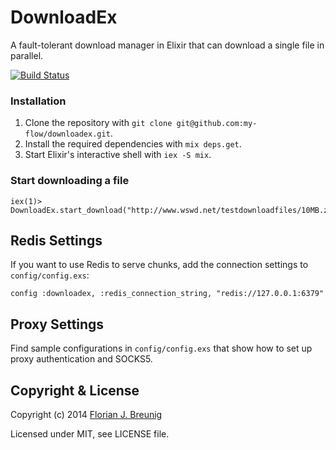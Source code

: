 DownloadEx
=====================

A fault-tolerant download manager in Elixir that can download a single file in parallel.

[![Build Status](https://travis-ci.org/my-flow/downloadex.svg?branch=master)](https://travis-ci.org/my-flow/downloadex)


### Installation

1. Clone the repository with `git clone git@github.com:my-flow/downloadex.git`.
2. Install the required dependencies with `mix deps.get`.
3. Start Elixir's interactive shell with `iex -S mix`.


### Start downloading a file
```
iex(1)> DownloadEx.start_download("http://www.wswd.net/testdownloadfiles/10MB.zip")
```

## Redis Settings
If you want to use Redis to serve chunks, add the connection settings to `config/config.exs`:
```
config :downloadex, :redis_connection_string, "redis://127.0.0.1:6379"
```

## Proxy Settings
Find sample configurations in `config/config.exs` that show how to set up proxy authentication and SOCKS5.


## Copyright & License

Copyright (c) 2014 [Florian J. Breunig](http://www.my-flow.com)

Licensed under MIT, see LICENSE file.